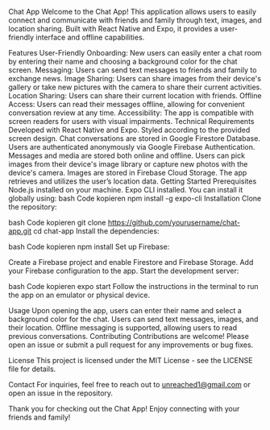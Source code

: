 Chat App
Welcome to the Chat App! This application allows users to easily connect and communicate with friends and family through text, images, and location sharing. Built with React Native and Expo, it provides a user-friendly interface and offline capabilities.

Features
User-Friendly Onboarding: New users can easily enter a chat room by entering their name and choosing a background color for the chat screen.
Messaging: Users can send text messages to friends and family to exchange news.
Image Sharing: Users can share images from their device's gallery or take new pictures with the camera to share their current activities.
Location Sharing: Users can share their current location with friends.
Offline Access: Users can read their messages offline, allowing for convenient conversation review at any time.
Accessibility: The app is compatible with screen readers for users with visual impairments.
Technical Requirements
Developed with React Native and Expo.
Styled according to the provided screen design.
Chat conversations are stored in Google Firestore Database.
Users are authenticated anonymously via Google Firebase Authentication.
Messages and media are stored both online and offline.
Users can pick images from their device's image library or capture new photos with the device's camera.
Images are stored in Firebase Cloud Storage.
The app retrieves and utilizes the user’s location data.
Getting Started
Prerequisites
Node.js installed on your machine.
Expo CLI installed. You can install it globally using:
bash
Code kopieren
npm install -g expo-cli
Installation
Clone the repository:

bash
Code kopieren
git clone https://github.com/yourusername/chat-app.git
cd chat-app
Install the dependencies:

bash
Code kopieren
npm install
Set up Firebase:

Create a Firebase project and enable Firestore and Firebase Storage.
Add your Firebase configuration to the app.
Start the development server:

bash
Code kopieren
expo start
Follow the instructions in the terminal to run the app on an emulator or physical device.

Usage
Upon opening the app, users can enter their name and select a background color for the chat.
Users can send text messages, images, and their location.
Offline messaging is supported, allowing users to read previous conversations.
Contributing
Contributions are welcome! Please open an issue or submit a pull request for any improvements or bug fixes.

License
This project is licensed under the MIT License - see the LICENSE file for details.

Contact
For inquiries, feel free to reach out to unreached1@gmail.com or open an issue in the repository.

Thank you for checking out the Chat App! Enjoy connecting with your friends and family!
